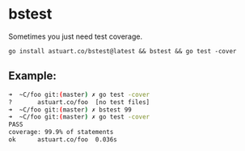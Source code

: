 # bstest

Sometimes you just need test coverage.

`go install astuart.co/bstest@latest && bstest && go test -cover`

## Example:
```bash
➜  ~C/foo git:(master) ✗ go test -cover
?   	astuart.co/foo	[no test files]
➜  ~C/foo git:(master) ✗ bstest 99
➜  ~C/foo git:(master) ✗ go test -cover
PASS
coverage: 99.9% of statements
ok  	astuart.co/foo	0.036s
```
